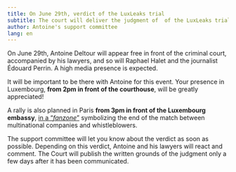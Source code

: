 ```yaml
---
title: On June 29th, verdict of the LuxLeaks trial
subtitle: The court will deliver the judgment of  of the LuxLeaks trial on June 29th. Let's rally to support the defendants!
author: Antoine's support committee
lang: en
---
```


On June 29th, Antoine Deltour will appear free in front of the criminal court, accompanied by his lawyers, and so will Raphael Halet and the journalist Édouard Perrin. A high media presence is expected.

It will be important to be there with Antoine for this event. Your presence in Luxembourg, **from 2pm in front of the courthouse**, will be greatly appreciated! 

A rally is also planned in Paris **from 3pm in front of the Luxembourg embassy**, [in a “_fanzone_”](http://www.stopparadisfiscaux.fr/que-font-les-etats/l-union-europeenne/article/une-fanzone-a-paris-pour-la-fin-du) symbolizing the end of the match between multinational companies and whistleblowers.

The support committee will let you know about the verdict as soon as possible. Depending on this verdict, Antoine and his lawyers will react and comment. The Court will publish the written grounds of the judgment only a few days after it has been communicated.
